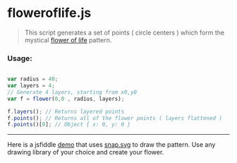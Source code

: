 floweroflife.js
===========

> This script generates a set of points ( circle centers ) which form the mystical [flower of life](https://en.wikipedia.org/wiki/Overlapping_circles_grid#Modern_usage) pattern.

### Usage: 
```javascript

var radius = 40;
var layers = 4;
// Generate 4 layers, starting from x0,y0
var f = flower(0,0 , radius, layers);

f.layers(); // Returns layered points
f.points(); // Returns all of the flower points ( layers flattened )
f.points()[0]; // Object { x: 0, y: 0 }

```

--------------------------

Here is a jsfiddle [demo](https://jsfiddle.net/7knn3x2d/3/) that uses [snap.svg](http://snapsvg.io/) to draw the pattern. Use any drawing library of your choice and create your flower.
